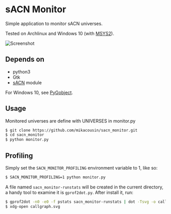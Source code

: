 # sACN Monitor

Simple application to monitor sACN universes.

Tested on Archlinux and Windows 10 (with [MSYS2](https://www.msys2.org)).

![Screenshot](../assets/sacn_monitor.png?raw=true)

## Depends on

- python3
- Gtk
- [sACN](https://github.com/Hundemeier/sacn) module

For Windows 10, see [PyGobject](https://pygobject.readthedocs.io/en/latest/getting_started.html#windows-getting-started).

## Usage

Monitored universes are define with UNIVERSES in monitor.py

```bash
$ git clone https://github.com/mikacousin/sacn_monitor.git
$ cd sacn_monitor
$ python monitor.py
```

## Profiling

Simply set the `SACN_MONITOR_PROFILING` environment variable to 1, like so:

```bash
$ SACN_MONITOR_PROFILING=1 python monitor.py
```

A file named `sacn_monitor-runstats` will be created in the current directory, a handy tool to examine it is `gprof2dot.py`. After install it, run:

```bash
$ gprof2dot -n0 -e0 -f pstats sacn_monitor-runstats | dot -Tsvg -o callgraph.svg
$ xdg-open callgraph.svg
```
